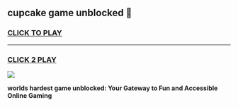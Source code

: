 
## cupcake game unblocked 👋
<h3>
<a href="https://premium.freeplayer.one?title=cupcake_game_unblocked&ref=13F">CLICK TO PLAY</a></h3>
<hr>

<h3>
<a href="https://premium.freeplayer.one?title=cupcake_game_unblocked&ref=13F">CLICK 2 PLAY</a>
  
</h3>

<a href="https://premium.freeplayer.one?title=cupcake_game_unblocked&ref=12F/"><img src="https://clearcache.store/games.png"></a>


**worlds hardest game unblocked: Your Gateway to Fun and Accessible Online Gaming**
